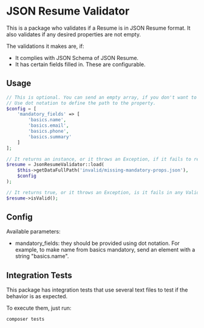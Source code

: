 # JSON Resume Validator

This is a package who validates if a Resume is in JSON Resume format. It also validates if any desired properties are not empty.

The validations it makes are, if:

- It complies with JSON Schema of JSON Resume.
- It has certain fields filled in. These are configurable.

## Usage

```php
// This is optional. You can send an empty array, if you don't want to validate for mandatory fields.
// Use dot notation to define the path to the property.
$config = [
    'mandatory_fields' => [
        'basics.name',
        'basics.email',
        'basics.phone',
        'basics.summary'
    ]
];

// It returns an instance, or it throws an Exception, if it fails to read the file.
$resume = JsonResumeValidator::load(
    $this->getDataFullPath('invalid/missing-mandatory-props.json'),
    $config
);

// It returns true, or it throws an Exception, is it fails in any Validation.
$resume->isValid();
```

## Config

Available parameters:

* mandatory_fields: they should be provided using dot notation. For example, to make name from basics mandatory, send an element with a string "basics.name".

## Integration Tests

This package has integration tests that use several text files to test if the behavior is as expected. 

To execute them, just run:

```php
composer tests
```
